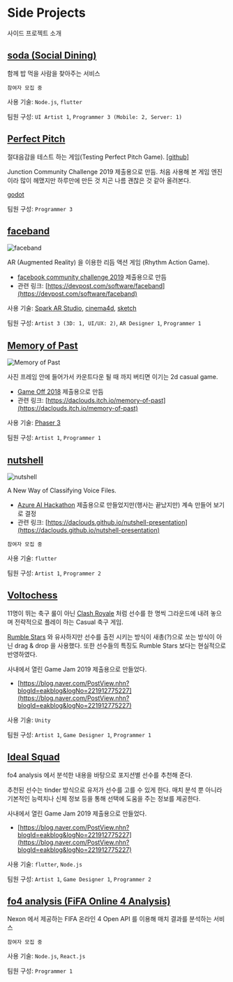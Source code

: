 # Side Projects

사이드 프로젝트 소개

## [soda (Social Dining)](https://project-soda.github.io/soda/)
  함께 밥 먹을 사람을 찾아주는 서비스

  `참여자 모집 중`
  
  사용 기술: `Node.js`, `flutter`

  팀원 구성: `UI Artist 1`, `Programmer 3 (Mobile: 2, Server: 1)`
    
## [Perfect Pitch](https://www.youtube.com/watch?v=ohfD8-uqrbc)
  절대음감을 테스트 하는 게임(Testing Perfect Pitch Game). [[github]](https://github.com/mdechdee/JunctionGamejam)

Junction Community Challenge 2019 제출용으로 만듬. 처음 사용해 본 게임 엔진이라 많이 헤맸지만 하루만에 만든 것 치곤 나름 괜찮은 것 같아 올려본다.

  [godot](https://godotengine.org/)

  팀원 구성: `Programmer 3`

## [faceband](https://devpost.com/software/faceband)

![faceband](https://challengepost-s3-challengepost.netdna-ssl.com/photos/production/software_photos/000/846/181/datas/gallery.jpg)

  AR (Augmented Reality) 을 이용한 리듬 액션 게임 (Rhythm Action Game). 

  - [facebook community challenge 2019](https://developercircles2019.devpost.com/) 제출용으로 만듬
  - 관련 링크: [https://devpost.com/software/faceband](https://devpost.com/software/faceband)

  사용 기술: [Spark AR Studio](https://sparkar.facebook.com/ar-studio/), [cinema4d](https://www.maxon.net/cinema-4d/), [sketch](https://www.sketch.com/)
  
  팀원 구성: `Artist 3 (3D: 1, UI/UX: 2)`, `AR Designer 1`, `Programmer 1`
  
## [Memory of Past](https://daclouds.itch.io/memory-of-past)

![Memory of Past](https://img.itch.zone/aW1nLzE2NzM0MDQucG5n/315x250%23c/TrTynu.png)

  사진 프레임 안에 들어가서 카운트다운 될 때 까지 버티면 이기는 2d casual game. 

  - [Game Off 2018](https://daclouds.itch.io/memory-of-past) 제출용으로 만듬
  - 관련 링크: [https://daclouds.itch.io/memory-of-past](https://daclouds.itch.io/memory-of-past)
  
  사용 기술: [Phaser 3](http://phaser.io/)

  팀원 구성: `Artist 1`, `Programmer 1`
  
## [nutshell](https://daclouds.github.io/nutshell-presentation/)

![nutshell](https://daclouds.github.io/nutshell-presentation/presentation/nutshell_PPT_01.png)

  A New Way of Classifying Voice Files.
  
  - [Azure AI Hackathon](https://www.hackerearth.com/challenges/hackathon/microsoft-hackathon-korea/) 제출용으로 만들었지만(행사는 끝났지만) 계속 만들어 보기로 결정
  - 관련 링크: [https://daclouds.github.io/nutshell-presentation](https://daclouds.github.io/nutshell-presentation)

  `참여자 모집 중`
  
  사용 기술: `flutter`
  
  팀원 구성: `Artist 1`, `Programmer 2`
  
## [Voltochess]()
  11명이 뛰는 축구 룰이 아닌 [Clash Royale](https://clashroyale.com/) 처럼 선수를 한 명씩 그라운드에 내려 놓으며 전략적으로 플레이 하는 Casual 축구 게임.

  [Rumble Stars](https://www.rumblestars.com/) 와 유사하지만 선수를 출전 시키는 방식이 새총(?)으로 쏘는 방식이 아닌 drag & drop 을 사용했다.
  또한 선수들의 특징도 Rumble Stars 보다는 현실적으로 반영하였다.

  사내에서 열린 Game Jam 2019 제출용으로 만들었다.
  - [https://blog.naver.com/PostView.nhn?blogId=eakblog&logNo=221912775227](https://blog.naver.com/PostView.nhn?blogId=eakblog&logNo=221912775227)
  
  사용 기술: `Unity`
  
  팀원 구성: `Artist 1`, `Game Designer 1`, `Programmer 1`
  
## [Ideal Squad]()
  fo4 analysis 에서 분석한 내용을 바탕으로 포지션별 선수를 추천해 준다. 

  추천된 선수는 tinder 방식으로 유저가 선수를 고를 수 있게 한다. 매치 분석 뿐 아니라 기본적인 능력치나 신체 정보 등을 통해 선택에 도움을 주는 정보를 제공한다.
  
  사내에서 열린 Game Jam 2019 제출용으로 만들었다.
  - [https://blog.naver.com/PostView.nhn?blogId=eakblog&logNo=221912775227](https://blog.naver.com/PostView.nhn?blogId=eakblog&logNo=221912775227)
  
  사용 기술: `flutter`, `Node.js`

  팀원 구성: `Artist 1`, `Game Designer 1`, `Programmer 2`
  
## [fo4 analysis (FiFA Online 4 Analysis)](https://github.com/daclouds/fo4-analysis-introduction)
  Nexon 에서 제공하는 FIFA 온라인 4 Open API 를 이용해 매치 결과를 분석하는 서비스

  `참여자 모집 중`
  
  사용 기술: `Node.js`, `React.js`

  팀원 구성: `Programmer 1`

